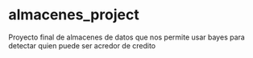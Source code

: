 # almacenes_project
Proyecto final de almacenes de datos que nos permite usar bayes para detectar quien puede ser acredor de credito
